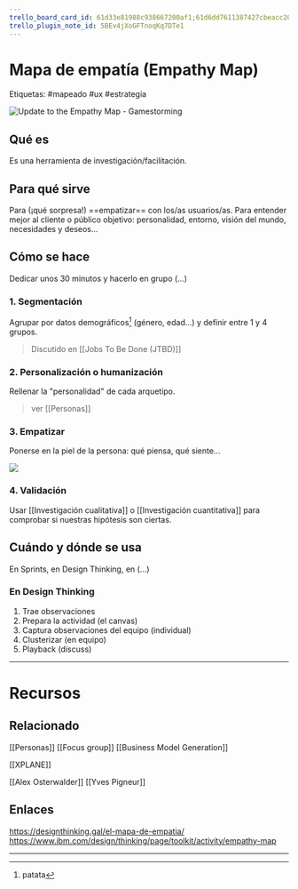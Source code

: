 ```yaml
---
trello_board_card_id: 61d33e81988c938667200af1;61d6dd7611387427cbeacc20
trello_plugin_note_id: 5BEv4jXoGFTnoqKq7DTe1
---
```

# Mapa de empatía (Empathy Map)
Etiquetas: #mapeado #ux #estrategia

![Update to the Empathy Map - Gamestorming](https://gamestorming.com/wp-content/uploads/2017/07/Empathy-Map-006-PNG.png)

## Qué es
Es una herramienta de investigación/facilitación.

## Para qué sirve
Para (¡qué sorpresa!) ==empatizar== con los/as usuarios/as. Para entender mejor al cliente o público objetivo: personalidad, entorno, visión del mundo, necesidades y deseos...

## Cómo se hace
Dedicar unos 30 minutos y hacerlo en grupo (...)

### 1. Segmentación
Agrupar por datos demográficos[^1] (género, edad...) y definir entre 1 y 4 grupos.

> Discutido en [[Jobs To Be Done (JTBD)]]

### 2. Personalización o humanización
Rellenar la "personalidad" de cada arquetipo.

> ver [[Personas]]

### 3. Empatizar
Ponerse en la piel de la persona: qué piensa, qué siente...

[![](https://designthinking.gal/wp-content/uploads/2017/10/Mapa-de-empatia-blog-Innokabi-lean-startup-800x524.jpg)](https://designthinking.gal/wp-content/uploads/2017/10/Mapa-de-empatia-blog-Innokabi-lean-startup-800x524.jpg)

### 4. Validación
Usar [[Investigación cualitativa]] o [[Investigación cuantitativa]] para comprobar si nuestras hipótesis son ciertas.


## Cuándo y dónde se usa
En Sprints, en Design Thinking, en (...)

### En Design Thinking
1. Trae observaciones
2. Prepara la actividad (el canvas)
3. Captura observaciones del equipo (individual)
4. Clusterizar (en equipo)
5. Playback (discuss)

---

# Recursos
## Relacionado
[[Personas]]
[[Focus group]]
[[Business Model Generation]]

[[XPLANE]]

[[Alex Osterwalder]]
[[Yves Pigneur]]

## Enlaces
https://designthinking.gal/el-mapa-de-empatia/
https://www.ibm.com/design/thinking/page/toolkit/activity/empathy-map

---

[^1]: patata